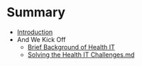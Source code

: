 # Summary

* [Introduction](README.md)
* And We Kick Off
   * [Brief Background of Health IT](brief_background_of_health_it.md)
   * [Solving the Health IT Challenges.md](solving_the_health_it_challenges_our_responsemd.md)


